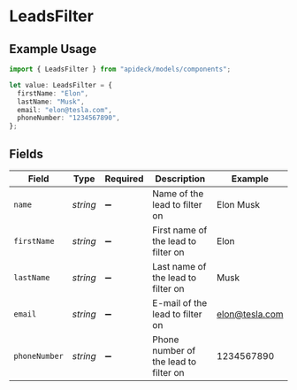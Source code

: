 # LeadsFilter

## Example Usage

```typescript
import { LeadsFilter } from "apideck/models/components";

let value: LeadsFilter = {
  firstName: "Elon",
  lastName: "Musk",
  email: "elon@tesla.com",
  phoneNumber: "1234567890",
};
```

## Fields

| Field                                 | Type                                  | Required                              | Description                           | Example                               |
| ------------------------------------- | ------------------------------------- | ------------------------------------- | ------------------------------------- | ------------------------------------- |
| `name`                                | *string*                              | :heavy_minus_sign:                    | Name of the lead to filter on         | Elon Musk                             |
| `firstName`                           | *string*                              | :heavy_minus_sign:                    | First name of the lead to filter on   | Elon                                  |
| `lastName`                            | *string*                              | :heavy_minus_sign:                    | Last name of the lead to filter on    | Musk                                  |
| `email`                               | *string*                              | :heavy_minus_sign:                    | E-mail of the lead to filter on       | elon@tesla.com                        |
| `phoneNumber`                         | *string*                              | :heavy_minus_sign:                    | Phone number of the lead to filter on | 1234567890                            |